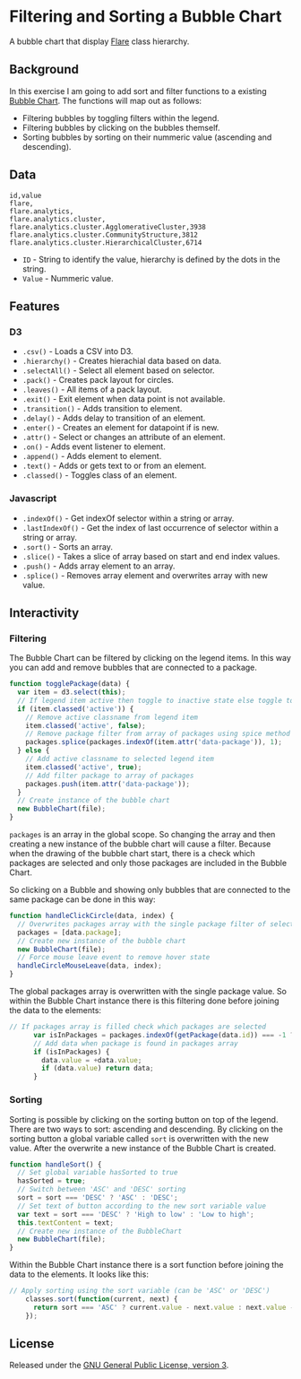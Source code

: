 # Filtering and Sorting a Bubble Chart
A bubble chart that display [Flare](http://flare.prefuse.org/) class hierarchy.

## Background
In this exercise I am going to add sort and filter functions to a existing [Bubble Chart](https://bl.ocks.org/mbostock/4063269). The functions will map out as follows:
* Filtering bubbles by toggling filters within the legend.
* Filtering bubbles by clicking on the bubbles themself.
* Sorting bubbles by sorting on their nummeric value (ascending and descending).

## Data
```csv
id,value
flare,
flare.analytics,
flare.analytics.cluster,
flare.analytics.cluster.AgglomerativeCluster,3938
flare.analytics.cluster.CommunityStructure,3812
flare.analytics.cluster.HierarchicalCluster,6714
```
* `ID` - String to identify the value, hierarchy is defined by the dots in the string.
* `Value` - Nummeric value.

## Features

### D3
* `.csv()` - Loads a CSV into D3.
* `.hierarchy()` - Creates hierachial data based on data.
* `.selectAll()` - Select all element based on selector.
* `.pack()` - Creates pack layout for circles.
* `.leaves()` - All items of a pack layout.
* `.exit()` - Exit element when data point is not available.
* `.transition()` - Adds transition to element.
* `.delay()` - Adds delay to transition of an element.
* `.enter()` - Creates an element for datapoint if is new.
* `.attr()` - Select or changes an attribute of an element.
* `.on()` - Adds event listener to element.
* `.append()` - Adds element to element.
* `.text()` - Adds or gets text to or from an element.
* `.classed()` - Toggles class of an element.

### Javascript
* `.indexOf()` - Get indexOf selector within a string or array.
* `.lastIndexOf()` - Get the index of last occurrence of selector within a string or array.
* `.sort()` - Sorts an array.
* `.slice()` - Takes a slice of array based on start and end index values.
* `.push()` - Adds array element to an array.
* `.splice()` - Removes array element and overwrites array with new value.

## Interactivity
### Filtering
The Bubble Chart can be filtered by clicking on the legend items. In this way you can add and remove bubbles that are connected to a package. 

```javascript
function togglePackage(data) {
  var item = d3.select(this);
  // If legend item active then toggle to inactive state else toggle to active state
  if (item.classed('active')) {
    // Remove active classname from legend item
    item.classed('active', false);
    // Remove package filter from array of packages using spice method to overwrite the packages array variable
    packages.splice(packages.indexOf(item.attr('data-package')), 1);
  } else {
    // Add active classname to selected legend item
    item.classed('active', true);
    // Add filter package to array of packages
    packages.push(item.attr('data-package'));
  }
  // Create instance of the bubble chart
  new BubbleChart(file);
}
```

`packages` is an array in the global scope. So changing the array and then creating a new instance of the bubble chart will cause a filter. Because when the drawing of the bubble chart start, there is a check which packages are selected and only those packages are included in the Bubble Chart.

So clicking on a Bubble and showing only bubbles that are connected to the same package can be done in this way:
```javascript
function handleClickCircle(data, index) {
  // Overwrites packages array with the single package filter of selected circle
  packages = [data.package];
  // Create new instance of the bubble chart
  new BubbleChart(file);
  // Force mouse leave event to remove hover state
  handleCircleMouseLeave(data, index);
}
```

The global packages array is overwritten with the single package value. So within the Bubble Chart instance there is this filtering done before joining the data to the elements:

```javascript
// If packages array is filled check which packages are selected
      var isInPackages = packages.indexOf(getPackage(data.id)) === -1 ? false : true;
      // Add data when package is found in packages array
      if (isInPackages) {
        data.value = +data.value;
        if (data.value) return data;
      }
```

### Sorting
Sorting is possible by clicking on the sorting button on top of the legend. There are two ways to sort: ascending and descending. By clicking on the sorting button a global variable called `sort` is overwritten with the new value. After the overwrite a new instance of the Bubble Chart is created.

```javascript
function handleSort() {
  // Set global variable hasSorted to true
  hasSorted = true;
  // Switch between 'ASC' and 'DESC' sorting
  sort = sort === 'DESC' ? 'ASC' : 'DESC';
  // Set text of button according to the new sort variable value
  var text = sort === 'DESC' ? 'High to low' : 'Low to high';
  this.textContent = text;
  // Create new instance of the BubbleChart
  new BubbleChart(file);
}
```

Within the Bubble Chart instance there is a sort function before joining the data to the elements. It looks like this:
```javascript
// Apply sorting using the sort variable (can be 'ASC' or 'DESC')
    classes.sort(function(current, next) {
      return sort === 'ASC' ? current.value - next.value : next.value - current.value;
    });
```

## License
Released under the [GNU General Public License, version 3](https://opensource.org/licenses/GPL-3.0).
